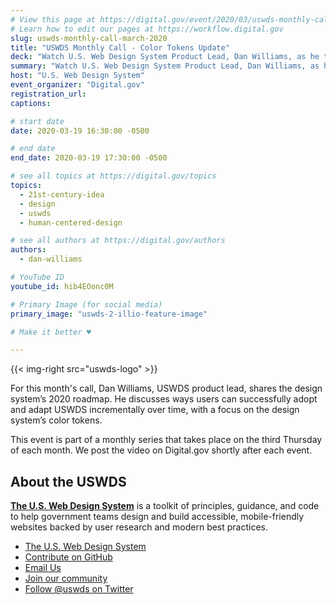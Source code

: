 ```yaml
---
# View this page at https://digital.gov/event/2020/03/uswds-monthly-call-color-tokens
# Learn how to edit our pages at https://workflow.digital.gov
slug: uswds-monthly-call-march-2020
title: "USWDS Monthly Call - Color Tokens Update"
deck: "Watch U.S. Web Design System Product Lead, Dan Williams, as he talks and answers questions about the design system."
summary: "Watch U.S. Web Design System Product Lead, Dan Williams, as he talks about the design system and answers participant questions."
host: "U.S. Web Design System"
event_organizer: "Digital.gov"
registration_url: 
captions: 

# start date
date: 2020-03-19 16:30:00 -0500

# end date
end_date: 2020-03-19 17:30:00 -0500

# see all topics at https://digital.gov/topics
topics: 
  - 21st-century-idea
  - design
  - uswds
  - human-centered-design

# see all authors at https://digital.gov/authors
authors: 
  - dan-williams

# YouTube ID
youtube_id: hib4EOonc0M

# Primary Image (for social media)
primary_image: "uswds-2-illio-feature-image"

# Make it better ♥

---
```


{{< img-right src="uswds-logo" >}}

For this month's call, Dan Williams, USWDS product lead, shares the design system’s 2020 roadmap. He discusses ways users can successfully adopt and adapt USWDS incrementally over time, with a focus on the design system’s color tokens.

This event is part of a monthly series that takes place on the third Thursday of each month. We post the video on Digital.gov shortly after each event.

## About the USWDS
[**The U.S. Web Design System**](https://designsystem.digital.gov/) is a toolkit of principles, guidance, and code to help government teams design and build accessible, mobile-friendly websites backed by user research and modern best practices.

- [The U.S. Web Design System](https://designsystem.digital.gov/)
- [Contribute on GitHub](https://github.com/uswds/uswds/issues)
- [Email Us](mailto:uswds@support.digitalgov.gov)
- [Join our community](https://digital.gov/communities/uswds/)
- [Follow @uswds on Twitter](https://twitter.com/uswds)
